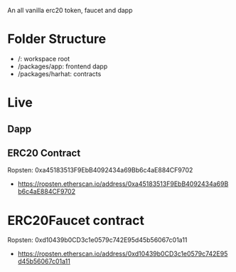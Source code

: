 An all vanilla erc20 token, faucet and dapp

# Folder Structure

- /: workspace root
- /packages/app: frontend dapp
- /packages/harhat: contracts

# Live

## Dapp

## ERC20 Contract

Ropsten: 0xa45183513F9EbB4092434a69Bb6c4aE884CF9702

- https://ropsten.etherscan.io/address/0xa45183513F9EbB4092434a69Bb6c4aE884CF9702

# ERC20Faucet contract

Ropsten: 0xd10439b0CD3c1e0579c742E95d45b56067c01a11

- https://ropsten.etherscan.io/address/0xd10439b0CD3c1e0579c742E95d45b56067c01a11
